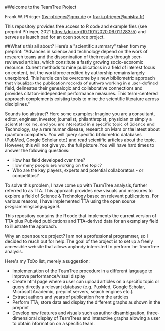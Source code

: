 #Welcome to the TeamTree Project

Frank W. Pfrieger (fw-pfrieger@gmx.de or frank.pfrieger@unistra.fr)

This repository provides free access to R code and example files (see preprint Pfrieger, 2021 https://doi.org/10.1101/2020.06.01.128355) and serves as launch pad for an open source project.

##What's this all about?
Here's a "scientific summary" taken from my preprint:
"Advances in science and technology depend on the work of research teams and the dissemination of their results through peer-reviewed articles, which constitute a fastly growing socio-economic resource.
Current methods to mine publications in a field of interest focus on content, but the workforce credited by authorship remains largely unexplored.
This hurdle can be overcome by a new bibliometric approach that visualizes the publication records of authors working in a user-defined field, delineates their genealogic and collaborative connections and provides citation-independent performance measures.
This team-centered approach complements existing tools to mine the scientific literature across disciplines."

Sounds too abstract? Here some examples:
Imagine you are a consultant, editor, engineer, investor, journalist, philanthropist, physician or simply a scientist like me,
and you are interested in a specific topic of Science and Technology, say a rare human disease, research on Mars or the latest about quantum computers.
You will query specific bibliometric databases (PubMed, Google Scholar etc.) and read scientific articles about the topic.
However, this will not give you the full picture. You will have hard times to answer the following questions:
- How has field developed over time?
- How many people are working on the topic?
- Who are the key players, experts and potential collaborators - or competitors?

To solve this problem, I have come up with TeamTree analysis, further referred to as TTA.
This approach provides new visuals and measures to explore a field of Science & Technology based on relevant publications.
For various reasons, I have implemented TTA using the open source programming langugage R.

This repository contains the R code that implements the current version of TTA plus PubMed publications and TTA-derived data for an exemplary field to illustrate the approach.

Why an open source project?
I am not a professional programmer, so I decided to reach out for help. The goal of the project is to set up a freely accessible website that allows anybody interested to perform the TeamTree analysis.

Here's my ToDo list, merely a suggestion:
- Implementation of the TeamTree procedure in a different language to improve performance/visual display
- Create html page where a user can upload articles on a specific topic or query directly a relevant database (e.g. PubMed, Google Scholar, Microsoft Academic, preprint servers, search engines etc.).
- Extract authors and years of publication from the articles
- Perform TTA, store data and display the different graphs as shown in the preprint
- Develop new features and visuals such as author disambiguation, three-dimensional display of TeamTrees and interactive graphs allowing a user to obtain information on a specific team.

